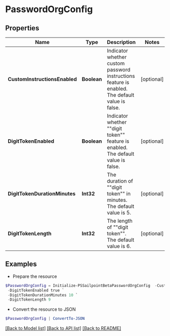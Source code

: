 # PasswordOrgConfig
## Properties

Name | Type | Description | Notes
------------ | ------------- | ------------- | -------------
**CustomInstructionsEnabled** | **Boolean** | Indicator whether custom password instructions feature is enabled. The default value is false. | [optional] 
**DigitTokenEnabled** | **Boolean** | Indicator whether &quot;&quot;digit token&quot;&quot; feature is enabled. The default value is false. | [optional] 
**DigitTokenDurationMinutes** | **Int32** | The duration of &quot;&quot;digit token&quot;&quot; in minutes. The default value is 5. | [optional] 
**DigitTokenLength** | **Int32** | The length of &quot;&quot;digit token&quot;&quot;. The default value is 6. | [optional] 

## Examples

- Prepare the resource
```powershell
$PasswordOrgConfig = Initialize-PSSailpointBetaPasswordOrgConfig  -CustomInstructionsEnabled null `
 -DigitTokenEnabled true `
 -DigitTokenDurationMinutes 10 `
 -DigitTokenLength 9
```

- Convert the resource to JSON
```powershell
$PasswordOrgConfig | ConvertTo-JSON
```

[[Back to Model list]](../README.md#documentation-for-models) [[Back to API list]](../README.md#documentation-for-api-endpoints) [[Back to README]](../README.md)

